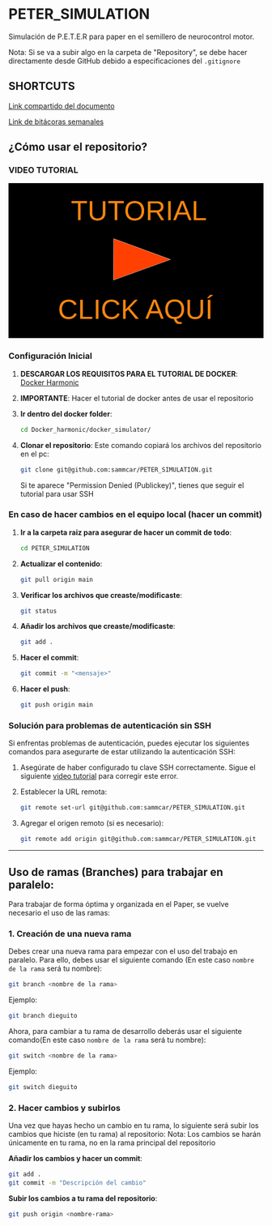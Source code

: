 # PETER_SIMULATION
Simulación de P.E.T.E.R para paper en el semillero de neurocontrol motor.

Nota: Si se va a subir algo en la carpeta de "Repository", se debe hacer directamente desde GitHub debido a especificaciones del `.gitignore`

## SHORTCUTS

[Link compartido del documento](https://uao-my.sharepoint.com/:f:/g/personal/samuel_carlos_uao_edu_co/EsC_FuYnnO5Jhq126P5lIN4BZYnXlXEZ-dV7QUh0XY8A0w?e=DaVQGd) 

[Link de bitácoras semanales](https://uao-my.sharepoint.com/:f:/g/personal/samuel_carlos_uao_edu_co/Erp2ENIspZxNgMopqcnKfAUBfoev0AsDrE33obHUKmgpDg?e=dBNilw) 

## ¿Cómo usar el repositorio?

### VIDEO TUTORIAL

 <a href="https://www.youtube.com/watch?v=xyDA1aFvYTs">
  <img src="Titulo.png" alt="Texto alternativo" width="700"/>
</a>


### Configuración Inicial
1. **DESCARGAR LOS REQUISITOS PARA EL TUTORIAL DE DOCKER**:
   [Docker Harmonic](https://www.mediafire.com/file/ss6lf31t07wkcio/Docker_harmonic.zip/file)
3. **IMPORTANTE**: Hacer el tutorial de docker antes de usar el repositorio
  
4. **Ir dentro del docker folder**:
    ```bash
    cd Docker_harmonic/docker_simulator/
    ```
    
5. **Clonar el repositorio**: Este comando copiará los archivos del repositorio en el pc:
    ```bash
    git clone git@github.com:sammcar/PETER_SIMULATION.git
    ```
    Si te aparece "Permission Denied (Publickey)", tienes que seguir el tutorial para usar SSH 

### En caso de hacer cambios en el equipo local (hacer un commit)

1. **Ir a la carpeta raiz para asegurar de hacer un commit de todo**: 
    ```bash
    cd PETER_SIMULATION
    ```
    
2. **Actualizar el contenido**: 
    ```bash
    git pull origin main
    ```
    
3. **Verificar los archivos que creaste/modificaste**:
    ```bash
    git status
    ```
    
4. **Añadir los archivos que creaste/modificaste**:
    ```bash
    git add .
    ```
    
5. **Hacer el commit**:
    ```bash
    git commit -m "<mensaje>"
    ```
    
6. **Hacer el push**:
    ```bash
    git push origin main
    ```


### Solución para problemas de autenticación sin SSH

Si enfrentas problemas de autenticación, puedes ejecutar los siguientes comandos para asegurarte de estar utilizando la autenticación SSH:
1.  Asegúrate de haber configurado tu clave SSH correctamente. Sigue el siguiente [video tutorial](https://youtu.be/XvtizBx7AFA) para corregir este error. 

2. Establecer la URL remota:
   ```bash
   git remote set-url git@github.com:sammcar/PETER_SIMULATION.git
   ```

3. Agregar el origen remoto (si es necesario):
   ```bash
   git remote add origin git@github.com:sammcar/PETER_SIMULATION.git
   ```
---



## Uso de ramas (Branches) para trabajar en paralelo:

Para trabajar de forma óptima y organizada en el Paper, se vuelve necesario el uso de las ramas:

### 1. Creación de una nueva rama

Debes crear una nueva rama para empezar con el uso del trabajo en paralelo. Para ello, debes usar el siguiente comando (En este caso `nombre de la rama` será tu nombre):

```bash
git branch <nombre de la rama>
```

Ejemplo:

```bash
git branch dieguito
```

Ahora, para cambiar a tu rama de desarrollo deberás usar el siguiente comando(En este caso `nombre de la rama` será tu nombre):

```bash
git switch <nombre de la rama>
```

Ejemplo:

```bash
git switch dieguito
```

### 2. Hacer cambios y subirlos

Una vez que hayas hecho un cambio en tu rama, lo siguiente será subir los cambios que hiciste (en tu rama) al repositorio:
Nota: Los cambios se harán únicamente en tu rama, no en la rama principal del repositorio

**Añadir los cambios y hacer un commit**:
   ```bash
   git add .
   git commit -m "Descripción del cambio"
   ```
**Subir los cambios a tu rama del repositorio**:
   ```bash
   git push origin <nombre-rama>
   ```
